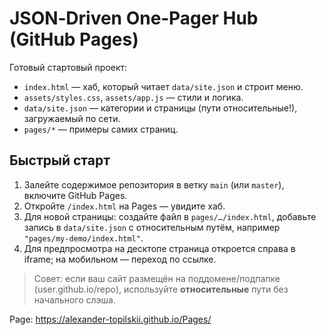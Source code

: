 # JSON‑Driven One‑Pager Hub (GitHub Pages)

Готовый стартовый проект:
- `index.html` — хаб, который читает `data/site.json` и строит меню.
- `assets/styles.css`, `assets/app.js` — стили и логика.
- `data/site.json` — категории и страницы (пути относительные!), загружаемый по сети.
- `pages/*` — примеры самих страниц.

## Быстрый старт
1. Залейте содержимое репозитория в ветку `main` (или `master`), включите GitHub Pages.
2. Откройте `/index.html` на Pages — увидите хаб.
3. Для новой страницы: создайте файл в `pages/…/index.html`, добавьте запись в `data/site.json` с относительным путём, например `"pages/my-demo/index.html"`.
4. Для предпросмотра на десктопе страница откроется справа в iframe; на мобильном — переход по ссылке.

> Совет: если ваш сайт размещён на поддомене/подпапке (user.github.io/repo), используйте **относительные** пути без начального слэша.



Page: https://alexander-topilskii.github.io/Pages/
